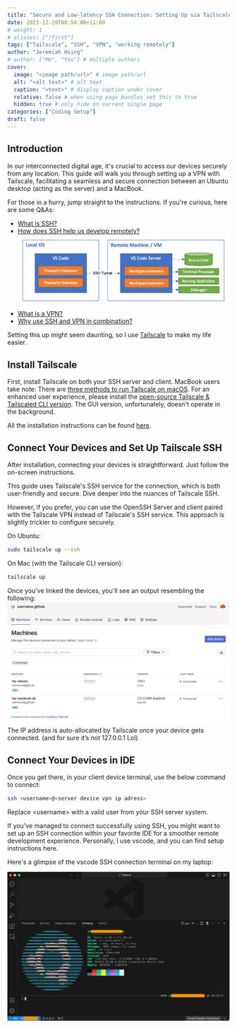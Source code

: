 ```yaml
---
title: "Secure and Low-latency SSH Connection: Setting Up via Tailscale"
date: 2023-12-20T00:54:00+11:00
# weight: 1
# aliases: ["/first"]
tags: ["Tailscale", "SSH", "VPN", "working remotely"]
author: "Jeremiah Hsing"
# author: ["Me", "You"] # multiple authors
cover:
  image: "<image path/url>" # image path/url
  alt: "<alt text>" # alt text
  caption: "<text>" # display caption under cover
  relative: false # when using page bundles set this to true
  hidden: true # only hide on current single page
categories: ["Coding Setup"]
draft: false
---
```


## Introduction

In our interconnected digital age, it's crucial to access our devices securely from any location. This guide will walk you through setting up a VPN with Tailscale, facilitating a seamless and secure connection between an Ubuntu desktop (acting as the server) and a MacBook.

For those in a hurry, jump straight to the instructions. If you're curious, here are some Q&As:

- [What is SSH?](https://www.techtarget.com/searchsecurity/definition/Secure-Shell)
- [How does SSH help us develop remotely?](https://code.visualstudio.com/docs/remote/ssh)
![ssh](./images/ssh.webp)
- [What is a VPN?](https://en.wikipedia.org/wiki/Virtual_private_network)
- [Why use SSH and VPN in combination?](https://networkengineering.stackexchange.com/questions/23959/why-use-ssh-and-vpn-in-combination)

Setting this up might seem daunting, so I use [Tailscale](tailscale.com) to make my life easier.

## Install Tailscale

First, install Tailscale on both your SSH server and client.
MacBook users take note: There are [three methods to run Tailscale on macOS](https://tailscale.com/kb/1065/macos-variants#automating-app-store-installs). For an enhanced user experience, please install the [open-source Tailscale & Tailscaled CLI version](https://github.com/tailscale/tailscale/wiki/Tailscaled-on-macOS). The GUI version, unfortunately, doesn't operate in the background.

All the installation instructions can be found [here](https://tailscale.com/download).

## Connect Your Devices and Set Up Tailscale SSH

After installation, connecting your devices is straightforward. Just follow the on-screen instructions.

This guide uses Tailscale's SSH service for the connection, which is both user-friendly and secure. Dive deeper into the nuances of Tailscale SSH.

However, if you prefer, you can use the OpenSSH Server and client paired with the Tailscale VPN instead of Tailscale's SSH service. This approach is slightly trickier to configure securely.

On Ubuntu:
```bash
sudo tailscale up --ssh
```
On Mac (with the Tailscale CLI version):
```bash
tailscale up
```
Once you've linked the devices, you'll see an output resembling the following:
![tailscale_dashboard](./images/tailscale_dashboard.webp)
The IP address is auto-allocated by Tailscale once your device gets connected. (and for sure it’s not 127.0.0.1 Lol)

## Connect Your Devices in IDE

Once you get there, in your client device terminal, use the below command to connect:
```bash
ssh <username>@<server device vpn ip adress>
```
Replace \<username\> with a valid user from your SSH server system.

If you've managed to connect successfully using SSH, you might want to set up an SSH connection within your favorite IDE for a smoother remote development experience. Personally, I use vscode, and you can find setup instructions here.

Here's a glimpse of the vscode SSH connection terminal on my laptop:

![vsc_ssh](images/vscode_ssh.webp)